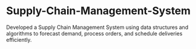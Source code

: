 # Supply-Chain-Management-System
Developed a Supply Chain Management System using data structures and algorithms to forecast demand, process orders, and schedule deliveries efficiently.
